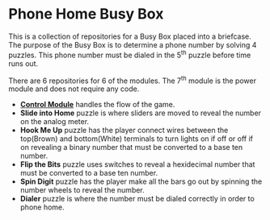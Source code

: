 # Phone Home Busy Box

This is a collection of repositories for a Busy Box placed into a briefcase. The purpose of the Busy Box is to determine a phone number by solving 4 puzzles. This phone number must be dialed in the 5<sup>th</sup> puzzle before time runs out.

There are 6 repositories for 6 of the modules. The 7<sup>th</sup> module is the power module and does not require any code.

- [**Control Module**](Controller) handles the flow of the game.
- **Slide into Home** puzzle is where sliders are moved to reveal the number on the analog meter.
- **Hook Me Up** puzzle has the player connect wires between the top(Brown) and bottom(White) terminals to turn lights on if off or off if on revealing a binary number that must be converted to a base ten number.
- **Flip the Bits** puzzle uses switches to reveal a hexidecimal number that must be converted to a base ten number.
- **Spin Digit** puzzle has the player make all the bars go out by spinning the number wheels to reveal the number.
- **Dialer** puzzle is where the number must be dialed correctly in order to phone home.


